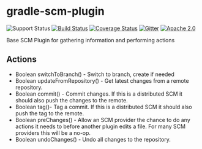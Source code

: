 gradle-scm-plugin
=================
![Support Status](https://img.shields.io/badge/nebula-supported-brightgreen.svg)
[![Build Status](https://travis-ci.org/nebula-plugins/gradle-scm-plugin.svg?branch=master)](https://travis-ci.org/nebula-plugins/gradle-scm-plugin)
[![Coverage Status](https://coveralls.io/repos/nebula-plugins/gradle-scm-plugin/badge.svg?branch=master&service=github)](https://coveralls.io/github/nebula-plugins/gradle-scm-plugin?branch=master)
[![Gitter](https://badges.gitter.im/Join%20Chat.svg)](https://gitter.im/nebula-plugins/gradle-scm-plugin?utm_source=badgeutm_medium=badgeutm_campaign=pr-badge)
[![Apache 2.0](https://img.shields.io/github/license/nebula-plugins/gradle-scm-plugin.svg)](http://www.apache.org/licenses/LICENSE-2.0)


Base SCM Plugin for gathering information and performing actions

Actions
-------

* Boolean switchToBranch() - Switch to branch, create if needed
* Boolean updateFromRepository() - Get latest changes from a remote repository.
* Boolean commit() - Commit changes. If this is a distributed SCM it should also push the changes to the remote.
* Boolean tag()- Tag a commit. If this is a distributed SCM it should also push the tag to the remote.
* Boolean preChanges() - Allow an SCM provider the chance to do any actions it needs to before another plugin edits a file. For many SCM providers this will be a no-op.
* Boolean undoChanges() - Undo all changes to the repository.

